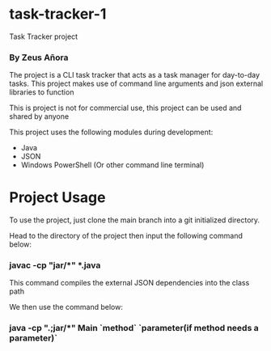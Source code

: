 # task-tracker-1
Task Tracker project

<h3>By Zeus Añora</h3>

<p>The project is a CLI task tracker that acts as a task manager for day-to-day tasks. This project makes use of command line arguments and json external libraries to function</p>

<p>This is project is not for commercial use, this project can be used and shared by anyone</p>

<p>This project uses the following modules during development:</p>
<ul>
  <li>Java</li>
  <li>JSON</li>
  <li>Windows PowerShell (Or other command line terminal)</li>
</ul>

# Project Usage
<p>To use the project, just clone the main branch into a git initialized directory.</p>
<p>Head to the directory of the project then input the following command below:</p>
<h3>javac -cp "jar/*" *.java</h3>
<p>This command compiles the external JSON dependencies into the class path</p>

<p>We then use the command below:</p>
<h3>java -cp ".;jar/*" Main `method` `parameter(if method needs a parameter)` </h3>
